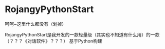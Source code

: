 # RojangyPythonStart
呵呵~这里什么都没有（划掉）



RojangyPythonStart是我开发的一款轻量级（其实也不知道有什么用）的一款（？？？《对话软件》？？？）
基于Python构建
